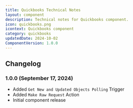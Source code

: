 ```yaml
---
title: Quickbooks Technical Notes
layout: component
description: Technical notes for Quickbooks component.
icon: quickbooks.png
icontext: Quickbooks component
category: quickbooks
updatedDate: 2024-10-02
ComponentVersion: 1.0.0
---
```


## Changelog

### 1.0.0 (September 17, 2024)
* Added `Get New and Updated Objects Polling` Trigger
* Added `Make Raw Request` Action
* Initial component release
